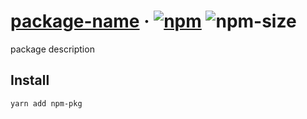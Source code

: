 # [package-name][website] · <!-- badges.start -->[![npm][npm-image]][npm-link] ![npm-size][npm-size-image]

[npm-image]: https://img.shields.io/npm/v/package-name.svg
[npm-link]: https://www.npmjs.com/package/package-name
[npm-size-image]: https://img.shields.io/bundlephobia/minzip/package-name.svg

<!-- badges.end -->

[website]: http://mikojs/package-homepage

package description

## Install

```sh
yarn add npm-pkg
```
